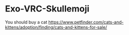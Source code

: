 # Exo-VRC-Skullemoji
You should buy a cat https://www.petfinder.com/cats-and-kittens/adoption/finding/cats-and-kittens-for-sale/
